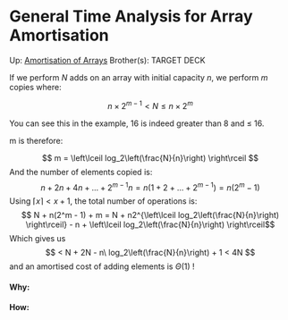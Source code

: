 # General Time Analysis for Array Amortisation

Up: [Amortisation of Arrays](amortisation_of_arrays)
Brother(s):
TARGET DECK

If we perform $N$ adds on an array with initial capacity $n$, we perform $m$ copies where:

$$ n \times 2^{m-1} \lt N \le n \times 2^m $$

You can see this in the example, 16 is indeed greater than 8 and $\le$ 16.

m is therefore:

$$ m = 
\left\lceil log_2\left(\frac{N}{n}\right) \right\rceil $$
And the number of elements copied is:
$$ n + 2n + 4n + ... + 2^{m-1}n = n(1+2+...+2^{m-1})= n(2^m-1) $$
Using $\lceil x \rceil \lt x+1$, the total number of operations is:
$$ N + n(2^m - 1) + m = N + n2^{\left\lceil log_2\left(\frac{N}{n}\right) \right\rceil} - n + \left\lceil log_2\left(\frac{N}{n}\right) \right\rceil$$
Which gives us
$$ < N + 2N - n\ log_2\left(\frac{N}{n}\right) + 1 < 4N $$
and an amortised cost of adding elements is $\Theta (1)$ !































#### Why:
#### How:









